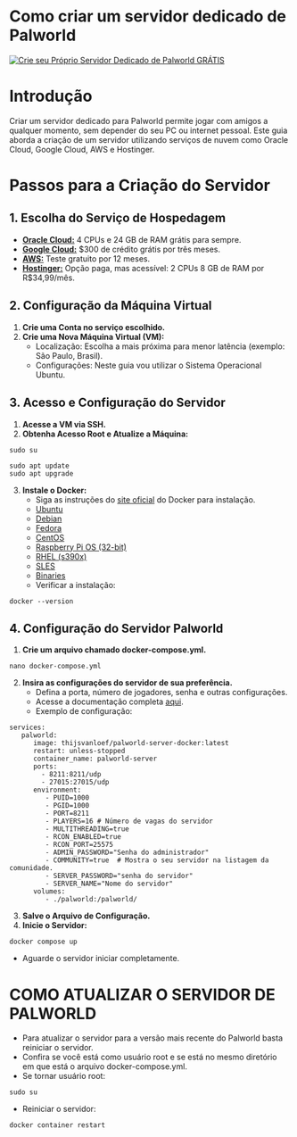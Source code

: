 # Como criar um servidor dedicado de Palworld
[![Crie seu Próprio Servidor Dedicado de Palworld GRÁTIS](https://github.com/TechBeme/Palworld/assets/101749351/970e4455-bc9e-4406-be1a-a43183c178d4)](https://youtu.be/ZXk4wE1rcXM)

# Introdução
Criar um servidor dedicado para Palworld permite jogar com amigos a qualquer momento, sem depender do seu PC ou internet pessoal. Este guia aborda a criação de um servidor utilizando serviços de nuvem como Oracle Cloud, Google Cloud, AWS e Hostinger.

# Passos para a Criação do Servidor

## 1. Escolha do Serviço de Hospedagem
- **[Oracle Cloud:](https://www.oracle.com/br/cloud/free)** 4 CPUs e 24 GB de RAM grátis para sempre.
- **[Google Cloud:](https://cloud.google.com)** $300 de crédito grátis por três meses.
- **[AWS:](https://aws.amazon.com/pt/free)** Teste gratuito por 12 meses.
- **[Hostinger:](https://hostinger.com.br?REFERRALCODE=1RFSV68)** Opção paga, mas acessível: 2 CPUs 8 GB de RAM por R$34,99/mês.

## 2. Configuração da Máquina Virtual
1. **Crie uma Conta no serviço escolhido.**
2. **Crie uma Nova Máquina Virtual (VM):**
   - Localização: Escolha a mais próxima para menor latência (exemplo: São Paulo, Brasil).
   - Configurações: Neste guia vou utilizar o Sistema Operacional Ubuntu.

## 3. Acesso e Configuração do Servidor
1. **Acesse a VM via SSH.**
2. **Obtenha Acesso Root e Atualize a Máquina:**
```
sudo su
```
```
sudo apt update
sudo apt upgrade
```
3. **Instale o Docker:**
   - Siga as instruções do [site oficial](https://docs.docker.com/engine/install/) do Docker para instalação.
   - [Ubuntu](https://docs.docker.com/engine/install/ubuntu/)
   - [Debian](https://docs.docker.com/engine/install/debian/)
   - [Fedora](https://docs.docker.com/engine/install/fedora/)
   - [CentOS](https://docs.docker.com/engine/install/centos/)
   - [Raspberry Pi OS (32-bit)](https://docs.docker.com/engine/install/raspberry-pi-os/)
   - [RHEL (s390x)](https://docs.docker.com/engine/install/rhel/)
   - [SLES](https://docs.docker.com/engine/install/sles/)
   - [Binaries](https://docs.docker.com/engine/install/binaries/)
   - Verificar a instalação:
```
docker --version
```

## 4. Configuração do Servidor Palworld
1. **Crie um arquivo chamado docker-compose.yml.**
```
nano docker-compose.yml
```
2. **Insira as configurações do servidor de sua preferência.**
   - Defina a porta, número de jogadores, senha e outras configurações.
   - Acesse a documentação completa [aqui](https://github.com/thijsvanloef/palworld-server-docker).
   - Exemplo de configuração:
```
services:
   palworld:
      image: thijsvanloef/palworld-server-docker:latest
      restart: unless-stopped
      container_name: palworld-server
      ports:
        - 8211:8211/udp
        - 27015:27015/udp
      environment:
         - PUID=1000
         - PGID=1000
         - PORT=8211
         - PLAYERS=16 # Número de vagas do servidor
         - MULTITHREADING=true
         - RCON_ENABLED=true
         - RCON_PORT=25575
         - ADMIN_PASSWORD="Senha do administrador"
         - COMMUNITY=true  # Mostra o seu servidor na listagem da comunidade.
         - SERVER_PASSWORD="senha do servidor"
         - SERVER_NAME="Nome do servidor"
      volumes:
         - ./palworld:/palworld/
```
3. **Salve o Arquivo de Configuração.**
4. **Inicie o Servidor:**
```
docker compose up
``` 
   - Aguarde o servidor iniciar completamente.

# COMO ATUALIZAR O SERVIDOR DE PALWORLD
* Para atualizar o servidor para a versão mais recente do Palworld basta reiniciar o servidor.
* Confira se você está como usuário root e se está no mesmo diretório em que está o arquivo docker-compose.yml.
* Se tornar usuário root:
```
sudo su
```
* Reiniciar o servidor:
```
docker container restart
```
